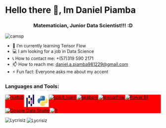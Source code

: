 <h1 aligh= "Center">Hello there 👋, Im Daniel Piamba</h1>
<h3 align="center">Matematician, Junior Data Scientist!!! :D</h3>

<p align="left"> <img src="https://komarev.com/ghpvc/?username=Lycrisiz&label=Profile%20views&color=0e75b6&style=flat" alt="camsp" /> </p>

- 📙 I’m currently learning Tensor Flow
- 💻 I am looking for a job in Data Science
- 📞 How to contact me: +(57)319 590 2171
- 📫 How to reach me: daniel.a.piamba981229@gmail.com
- ⚡ Fun fact: Everyone asks me about my accent

<p align="left">
</p>
<h3 align="left">Languages and Tools:</h3>
<p align="left" style="display:flex; flex-wrap:wrap; background-color: red;"> 
  <a href="https://www.mathworks.com/" target="_blank" rel="noreferrer"> 
    <img src="https://upload.wikimedia.org/wikipedia/commons/2/21/Matlab_Logo.png" alt="matlab" width="40" height="40"/> </a> 
  <a href="https://pandas.pydata.org/" target="_blank" rel="noreferrer"> 
    <img src="https://raw.githubusercontent.com/devicons/devicon/2ae2a900d2f041da66e950e4d48052658d850630/icons/pandas/pandas-original.svg" alt="pandas" width="40" height="40"/> </a> 
  <a href="https://www.python.org" target="_blank" rel="noreferrer"> 
      <img src="https://raw.githubusercontent.com/devicons/devicon/master/icons/python/python-original.svg" alt="python" width="40" height="40"/> </a> 
  <a href="https://scikit-learn.org/" target="_blank" rel="noreferrer"> 
      <img src="https://upload.wikimedia.org/wikipedia/commons/0/05/Scikit_learn_logo_small.svg" alt="scikit_learn" width="40" height="40"/> </a> 
  <a href="https://seaborn.pydata.org/" target="_blank" rel="noreferrer"> 
      <img src="https://seaborn.pydata.org/_images/logo-mark-lightbg.svg" alt="seaborn" width="40" height="40"/> </a> 
  <a href="https://www.tensorflow.org" target="_blank" rel="noreferrer"> 
      <img src="https://www.vectorlogo.zone/logos/tensorflow/tensorflow-icon.svg" alt="tensorflow" width="40" height="40"/> </a>
  <a href="https://powerbi.microsoft.com/" target="_blank" rel="noreferrer"> 
    <img src="https://www.vectorlogo.zone/logos/microsoft_powerbi/microsoft_powerbi-icon.svg" alt="Power BI" width="40" height="40"/>  </a> 
  <a href="https://datastudio.google.com/" target="_blank" rel="noreferrer"> 
    <img src="https://www.vectorlogo.zone/logos/google_analytics/google_analytics-ar21.svg" alt="Google Data Studio" width="40" height="40"/> </a> 
  <a href="https://www.r-project.org/" target="_blank" rel="noreferrer"> 
    <img src="https://www.vectorlogo.zone/logos/r-project/r-project-icon.svg" alt="R" width="40" height="40"/> </a>
</p>

<p><img align="left" src="https://github-readme-stats.vercel.app/api/top-langs?username=Lycrisiz&show_icons=true&locale=en" alt="Lycrisiz" /></p>

<p>&nbsp;<img align="center" src="https://github-readme-stats.vercel.app/api?username=Lycrisiz&show_icons=true&locale=en&hide_rank=true&card_width=300px" alt="Lycrisiz" /></p>











